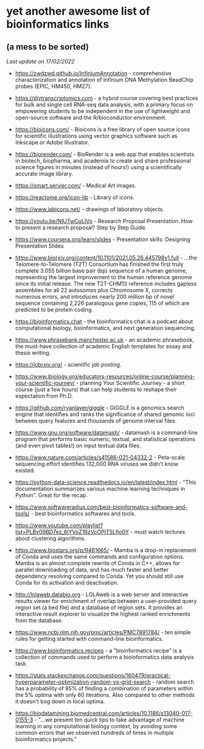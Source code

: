 yet another awesome list of bioinformatics links 
===============================================
(a mess to be sorted)
---------------------

_Last update on 17/02/2022_

* https://zwdzwd.github.io/InfiniumAnnotation - comprehensive characterization and annotation of Infinium DNA 
Methylation BeadChip probes (EPIC, HM450, HM27).

* https://diytranscriptomics.com - a hybrid course covering best practices for bulk and single cell RNA-seq 
data analysis, with a primary focus on empowering students to be independent in the use of lightweight and 
open-source software and the R/bioconductor environment.

* https://bioicons.com/ - Bioicons is a free library of open source icons for scientific illustrations using 
vector graphics software such as Inkscape or Adobe Illustrator.

* https://biorender.com/ - BioRender is a web app that enables scientists in biotech, biopharma, and academia 
to create and share professional science figures in minutes (instead of hours!) using a scientifically 
accurate image library.

* https://smart.servier.com/ - Medical Art images.

* https://reactome.org/icon-lib - Library of icons.

* https://www.labicons.net/ - drawings of laboratory objects.

* https://youtu.be/NIUTwCoLIVo - Research Proposal Presentation. How to present a research proposal? Step by 
Step Guide.

* https://www.coursera.org/learn/slides - Presentation skills: Designing Presentation Slides

* https://www.biorxiv.org/content/10.1101/2021.05.26.445798v1.full - ...the Telomere-to-Telomere (T2T) 
Consortium has finished the first truly complete 3.055 billion base pair (bp) sequence of a human genome, 
representing the largest improvement to the human reference genome since its initial release. The new 
T2T-CHM13 reference includes gapless assemblies for all 22 autosomes plus Chromosome X, corrects numerous 
errors, and introduces nearly 200 million bp of novel sequence containing 2,226 paralogous gene copies, 115 of 
which are predicted to be protein coding.

* https://bioinformatics.chat - the bioinformatics chat is a podcast about computational biology, 
bioinformatics, and next generation sequencing.

* https://www.phrasebank.manchester.ac.uk - an academic phrasebook, the must-have collection of academic English 
templates for essay and thesis writing.

* https://jobrxiv.org/ - scientific job posting.

* https://www.ibiology.org/educators-resources/online-course/planning-your-scientific-journey/ - planning Your 
Scientific Journey - a short course (just a few hours) that can help students to reshape their expectation from 
Ph.D.

* https://github.com/ryanlayer/giggle - GIGGLE is a genomics search engine that identifies and ranks the 
significance of shared genomic loci between query features and thousands of genome interval files.

* https://www.gnu.org/software/datamash/ - datamash is a command-line program that performs basic numeric, 
textual, and statistical operations (and even pivot tables!) on input textual data files.

* https://www.nature.com/articles/s41586-021-04332-2 - Peta-scale sequencing effort identifies 132,000 RNA 
viruses we didn't know existed.

* https://python-data-science.readthedocs.io/en/latest/index.html - "This documentation summarizes various 
machine learning techniques in Python". Great for the recap.

* https://www.softwareradius.com/best-bioinformatics-software-and-tools/ - best bioinformatics softwares and 
tools.

* https://www.youtube.com/playlist?list=PLBv09BD7ez_6lYVoZ1RzVcOPIT5Lfjo0Y - must watch lectures about 
clustering algorithms.

* https://www.biostars.org/p/9461665/ - Mamba is a drop-in replacement of Conda and uses the same commands and 
configuration options. Mamba is an almost complete rewrite of Conda in C++, allows for parallel downloading of 
data, and has much faster and better dependency resolving compared to Conda. Yet you should still use Conda 
for its activation and deactivation.

* http://lolaweb.databio.org - LOLAweb is a web server and interactive results viewer for enrichment of 
overlap between a user-provided query region set (a bed file) and a database of region sets. It provides an 
interactive result explorer to visualize the highest ranked enrichments from the database.

* https://www.ncbi.nlm.nih.gov/pmc/articles/PMC7891784/ - ten simple rules for getting started with 
command-line bioinformatics.

* https://www.bioinformatics.recipes - a "bioinformatics recipe" is a collection of commands used to perform
a bioinformatics data analysis task.

* https://stats.stackexchange.com/questions/160479/practical-hyperparameter-optimization-random-vs-grid-search -
random search has a probability of 95% of finding a combination of parameters within the 5% optima with only 
60 iterations. Also compared to other methods it doesn't bog down in local optima.

* https://biodatamining.biomedcentral.com/articles/10.1186/s13040-017-0155-3 - "...we present ten quick tips 
to take advantage of machine learning in any computational biology context, by avoiding some common errors 
that we observed hundreds of times in multiple bioinformatics projects."
